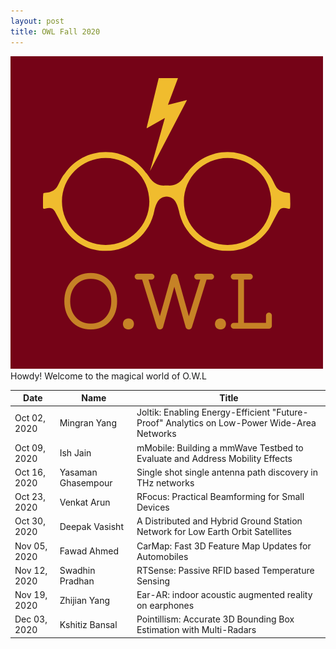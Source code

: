 ```yaml
---
layout: post
title: OWL Fall 2020
---
```



<div class="message">
  <img src="OWL_logo.png" alt="OWL logo"> Howdy! Welcome to the magical world of O.W.L
</div>




| Date      | Name | Title |
| ----------- | ----------- | ------------------|
|Oct 02, 2020|Mingran Yang |	Joltik: Enabling Energy-Efficient "Future-Proof" Analytics on Low-Power Wide-Area Networks|
|Oct 09, 2020|Ish Jain	    |mMobile: Building a mmWave Testbed to Evaluate and Address Mobility Effects|
|Oct 16, 2020|Yasaman Ghasempour	|Single shot single antenna path discovery in THz networks |
|Oct 23, 2020|Venkat Arun    |	RFocus: Practical Beamforming for Small Devices|
|Oct 30, 2020|Deepak Vasisht	  |  A Distributed and Hybrid Ground Station Network for Low Earth Orbit Satellites|
|Nov 05, 2020|Fawad Ahmed	    |CarMap: Fast 3D Feature Map Updates for Automobiles|
|Nov 12, 2020|Swadhin Pradhan	|RTSense: Passive RFID based Temperature Sensing|
|Nov 19, 2020|Zhijian Yang	|Ear-AR: indoor acoustic augmented reality on earphones|
|Dec 03, 2020|Kshitiz Bansal	|Pointillism: Accurate 3D Bounding Box Estimation with Multi-Radars|



